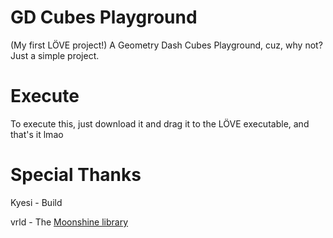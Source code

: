 # GD Cubes Playground
(My first LÖVE project!) A Geometry Dash Cubes Playground, cuz, why not? Just a simple project.

# Execute
To execute this, just download it and drag it to the LÖVE executable, and that's it lmao

# Special Thanks
Kyesi - Build

vrld - The [Moonshine library](github.com/vrld/moonshine)
